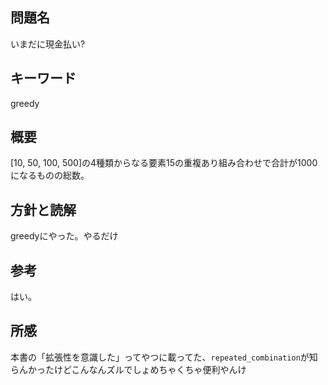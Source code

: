 ## 問題名
いまだに現金払い?
## キーワード
greedy
## 概要
[10, 50, 100, 500]の4種類からなる要素15の重複あり組み合わせで合計が1000になるものの総数。
## 方針と読解
greedyにやった。やるだけ
## 参考
はい。
## 所感
本書の「拡張性を意識した」ってやつに載ってた、`repeated_combination`が知らんかったけどこんなんズルでしょめちゃくちゃ便利やんけ

